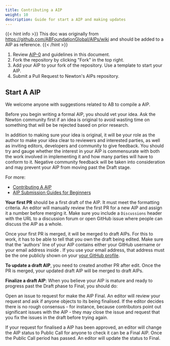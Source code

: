```yaml
---
title: Contributing a AIP
weight: 10
description: Guide for start a AIP and making updates
---
```


{{< hint info >}}
This doc was originally from https://github.com/ABFoundationGlobal/AIPs/wiki and should be added to a AIP as reference.
{{< /hint >}}

1. Review [AIP-0](../AIPS/aip-0/index.md) and guidelines in this document.
1. Fork the repository by clicking "Fork" in the top right.
1. Add your AIP to your fork of the repository. Use a template to start your AIP.
1. Submit a Pull Request to Newton's AIPs repository.

## Start A AIP

We welcome anyone with suggestions related to AB to compile a AIP.

Before you begin writing a formal AIP, you should vet your idea. Ask the Newton community first if an idea is original to avoid wasting time on something that will be be rejected based on prior research.

In addition to making sure your idea is original, it will be your role as the author to make your idea clear to reviewers and interested parties, as well as inviting editors, developers and community to give feedback. You should try and gauge whether the interest in your AIP is commensurate with both the work involved in implementing it and how many parties will have to conform to it. Negative community feedback will be taken into consideration and may prevent your AIP from moving past the Draft stage.

For more:

- [Contributing A AIP](contributing-a-aip.md)
- [AIP Submission Guides for Beginners](aip-submission-guide-for-beginners.md)

**Your first PR** should be a first draft of the AIP. It must meet the formatting criteria. An editor will manually review the first PR for a new AIP and assign it a number before merging it. Make sure you include a `Discussions` header with the URL to a discussion forum or open GitHub issue where people can discuss the AIP as a whole.

Once your first PR is merged, it will be merged to draft AIPs. For this to work, it has to be able to tell that you own the draft being edited. Make sure that the 'authors' line of your AIP contains either your GitHub username or your email address inside . If you use your email address, that address must be the one publicly shown on your [your GitHub profile](https://github.com/settings/profile).

**To update a draft AIP**, you need to created another PR after edit. Once the PR is merged, your updated draft AIP will be merged to draft AIPs.

**Finalize a draft AIP**: When you believe your AIP is mature and ready to progress past the Draft phase to Final, you should do:

Open an issue to request for make the AIP Final. An editor will review your request and ask if anyone objects to its being finalised. If the editor decides there is no rough consensus - for instance, because contributors point out significant issues with the AIP - they may close the issue and request that you fix the issues in the draft before trying again.

If your request for finalised a AIP has been approved, an editor will change the AIP status to Public Call for anyone to check it can be a Final AIP. Once the Public Call period has passed. An editor will update the status to Final.
